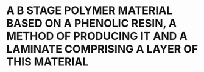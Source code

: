 # A B STAGE POLYMER MATERIAL BASED ON A PHENOLIC RESIN, A METHOD OF PRODUCING IT AND A LAMINATE COMPRISING A LAYER OF THIS MATERIAL